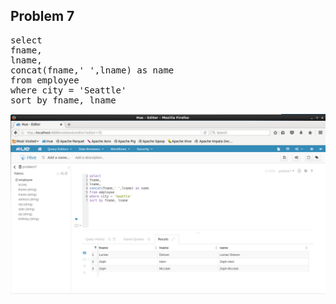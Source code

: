 ## Problem 7

<pre>
select
fname,
lname,
concat(fname,' ',lname) as name
from employee
where city = 'Seattle'
sort by fname, lname
</pre>


![ex_screenshot](./캡처_problem_7.PNG)


